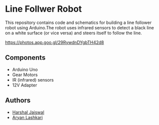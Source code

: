 
# Line Follwer Robot
This repository contains code and schematics for building a line follower robot using Arduino.The robot uses infrared sensors to detect a black line on a white surface (or vice versa) and steers itself to follow the line.


https://photos.app.goo.gl/29RywdnDYgbTH42d8

## Components
- Arduino Uno
- Gear Motors
- IR (infrared) sensors
- 12V Adapter
## Authors

- [Harshal Jaiswal](http://www.linkedin.com/in/harshalj67)
- [Aryan Lashkari](https://www.linkedin.com/in/aryan-lashkari-9b7040256?utm_source=share&utm_campaign=share_via&utm_content=profile&utm_medium=android_app)
